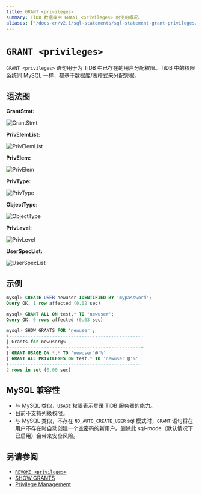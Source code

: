 ```yaml
---
title: GRANT <privileges>
summary: TiDB 数据库中 GRANT <privileges> 的使用概况。
aliases: ['/docs-cn/v2.1/sql-statements/sql-statement-grant-privileges/','/docs-cn/v2.1/reference/sql/statements/grant-privileges/']
---
```


# `GRANT <privileges>`

`GRANT <privileges>` 语句用于为 TiDB 中已存在的用户分配权限。TiDB 中的权限系统同 MySQL 一样，都基于数据库/表模式来分配凭据。

## 语法图

**GrantStmt:**

![GrantStmt](https://download.pingcap.com/images/docs-cn/sqlgram/GrantStmt.png)

**PrivElemList:**

![PrivElemList](https://download.pingcap.com/images/docs-cn/sqlgram/PrivElemList.png)

**PrivElem:**

![PrivElem](https://download.pingcap.com/images/docs-cn/sqlgram/PrivElem.png)

**PrivType:**

![PrivType](https://download.pingcap.com/images/docs-cn/sqlgram/PrivType.png)

**ObjectType:**

![ObjectType](https://download.pingcap.com/images/docs-cn/sqlgram/ObjectType.png)

**PrivLevel:**

![PrivLevel](https://download.pingcap.com/images/docs-cn/sqlgram/PrivLevel.png)

**UserSpecList:**

![UserSpecList](https://download.pingcap.com/images/docs-cn/sqlgram/UserSpecList.png)

## 示例

```sql
mysql> CREATE USER newuser IDENTIFIED BY 'mypassword';
Query OK, 1 row affected (0.02 sec)

mysql> GRANT ALL ON test.* TO 'newuser';
Query OK, 0 rows affected (0.03 sec)

mysql> SHOW GRANTS FOR 'newuser';
+-------------------------------------------------+
| Grants for newuser@%                            |
+-------------------------------------------------+
| GRANT USAGE ON *.* TO 'newuser'@'%'             |
| GRANT ALL PRIVILEGES ON test.* TO 'newuser'@'%' |
+-------------------------------------------------+
2 rows in set (0.00 sec)
```

## MySQL 兼容性

* 与 MySQL 类似，`USAGE` 权限表示登录 TiDB 服务器的能力。
* 目前不支持列级权限。
* 与 MySQL 类似，不存在 `NO_AUTO_CREATE_USER` sql 模式时，`GRANT` 语句将在用户不存在时自动创建一个空密码的新用户。删除此 sql-mode（默认情况下已启用）会带来安全风险。

## 另请参阅

* [`REVOKE <privileges>`](/sql-statements/sql-statement-revoke-privileges.md)
* [SHOW GRANTS](/sql-statements/sql-statement-show-grants.md)
* [Privilege Management](/privilege-management.md)
